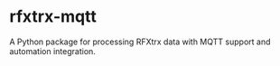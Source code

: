 # rfxtrx-mqtt
A Python package for processing RFXtrx data with MQTT support and automation integration.
